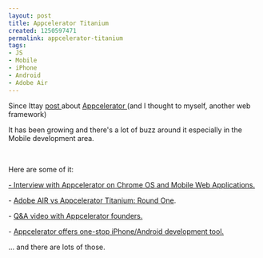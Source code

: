 ```yaml
---
layout: post
title: Appcelerator Titanium
created: 1250597471
permalink: appcelerator-titanium
tags:
- JS
- Mobile
- iPhone
- Android
- Adobe Air
---
```

<p>Since Ittay <a onclick="window.open(this.href,'','resizable=no,location=no,menubar=no,scrollbars=no,status=no,toolbar=no,fullscreen=no,dependent=no,status'); return false" href="http://www.tikalk.com/java/appcelerator-accelerate-your-ria-development">post </a>about <a onclick="window.open(this.href,'','resizable=no,location=no,menubar=no,scrollbars=no,status=no,toolbar=no,fullscreen=no,dependent=no,status'); return false" href="http://www.appcelerator.com/">Appcelerator </a>(and I thought to myself, another web framework)</p>
<p>It has been growing and there's a lot of buzz around it especially in the Mobile development area.</p>
<p>&nbsp;</p>
<p>Here are some of it:</p>
<p><a onclick="window.open(this.href,'','resizable=no,location=no,menubar=no,scrollbars=no,status=no,toolbar=no,fullscreen=no,dependent=no,status'); return false" href="http://www.intomobile.com/2009/07/15/interview-with-jeff-haynie-on-chrome-os-and-mobile-web-applications.html">- Interview with Appcelerator on Chrome OS and Mobile Web Applications.</a></p>
<p>- <a onclick="window.open(this.href,'','resizable=no,location=no,menubar=no,scrollbars=no,status=no,toolbar=no,fullscreen=no,dependent=no,status'); return false" href="http://arguments.callee.info/2009/06/11/adobe-air-vs-appcelerator-titanium-round-one/">Adobe AIR vs Appcelerator Titanium: Round One</a>.</p>
<p>- <a onclick="window.open(this.href,'','resizable=no,location=no,menubar=no,scrollbars=no,status=no,toolbar=no,fullscreen=no,dependent=no,status'); return false" href="http://news.cnet.com/8301-13846_3-10217610-62.html">Q&amp;A video with Appcelerator founders.</a></p>
<p>- <a onclick="window.open(this.href,'','resizable=no,location=no,menubar=no,scrollbars=no,status=no,toolbar=no,fullscreen=no,dependent=no,status'); return false" href="http://androinica.com/2009/06/11/appcelerator-offers-one-stop-iphoneandroid-development-tool/">Appcelerator offers one-stop iPhone/Android development tool.</a></p>
<p>... and there are lots of those.</p>
<p>&nbsp;</p>
